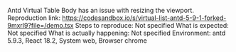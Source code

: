 Antd Virtual Table Body has an issue with resizing the viewport. Reproduction link: <https://codesandbox.io/s/virtual-list-antd-5-9-1-forked-9mxrl9?file=/demo.tsx> Steps to reproduce: Not specified What is expected: Not specified What is actually happening: Not specified Environment: antd 5.9.3, React 18.2, System web, Browser chrome <!-- generated by ant-design-issue-helper. DO NOT REMOVE -->
